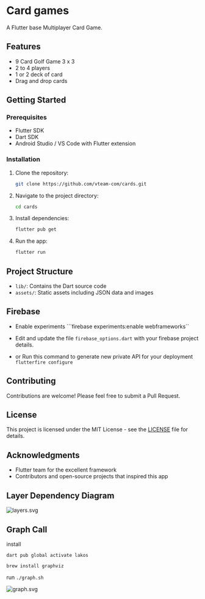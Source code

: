 # Card games

A Flutter base Multiplayer Card Game.

## Features

- 9 Card Golf Game 3 x 3
- 2 to 4 players
- 1 or 2 deck of card
- Drag and drop cards

## Getting Started

### Prerequisites

- Flutter SDK
- Dart SDK
- Android Studio / VS Code with Flutter extension

### Installation

1. Clone the repository:

   ```bash
   git clone https://github.com/vteam-com/cards.git
   ```

1. Navigate to the project directory:

   ```bash
   cd cards
   ```

1. Install dependencies:

   ```bash
   flutter pub get
   ```

1. Run the app:

   ```bash
   flutter run
   ```

## Project Structure

- `lib/`: Contains the Dart source code
- `assets/`: Static assets including JSON data and images

## Firebase

- Enable experiments
```firebase experiments:enable webframeworks``

- Edit and update the file ```firebase_options.dart``` with your firebase project details.
- or Run this command to generate new private API for your deployment ```flutterfire configure```

## Contributing

Contributions are welcome! Please feel free to submit a Pull Request.

## License

This project is licensed under the MIT License - see the [LICENSE](LICENSE) file for details.

## Acknowledgments

- Flutter team for the excellent framework
- Contributors and open-source projects that inspired this app

## Layer Dependency Diagram

![layers.svg](layers.svg)

## Graph Call

install

```dart pub global activate lakos```

```brew install graphviz```

run
```./graph.sh```

![graph.svg](graph.svg)
